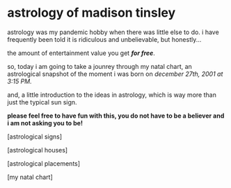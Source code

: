 # astrology of madison tinsley
astrology was my pandemic hobby when there was little else to do.
i have frequently been told it is ridiculous and unbelievable, but honestly...

the amount of entertainment value you get _**for free**_.

so, today i am going to take a jounrey through my natal chart, an astrological snapshot of the moment i was born on _december 27th, 2001 at 3:15 PM._

and, a little introduction to the ideas in astrology, which is way more than just the typical sun sign.

**please feel free to have fun with this, you do not have to be a believer and i am not asking you to be!**

[astrological signs]

[astrological houses]

[astrological placements]

[my natal chart]
